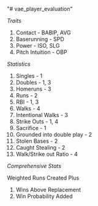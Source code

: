 "# vae_player_evaluation" 

*Traits*

1. Contact - BABIP, AVG
2. Baserunning - SPD
3. Power - ISO, SLG
4. Pitch Intuition - OBP

*Statistics*

1. Singles - 1
2. Doubles - 1, 3
3. Homeruns - 3
4. Runs - 2
5. RBI - 1, 3
6. Walks - 4
7. Intentional Walks - 3
8. Strike Outs - 1, 4
9. Sacrifice - 1
10. Grounded into double play - 2
11. Stolen Bases - 2
12. Caught Stealing - 2
13. Walk/Strike out Ratio - 4

*Comprehensive Stats*

Weighted Runs Created Plus
1. Wins Above Replacement
2. Win Probability Added


